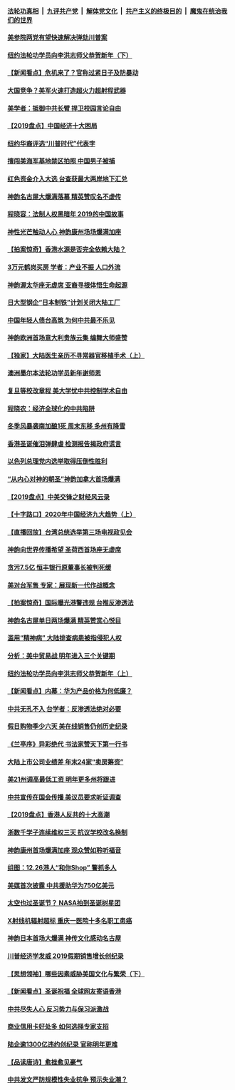 ####  [法轮功真相](../../../../basic/blob/master/README.md?t=12291001) &nbsp;|&nbsp; [九评共产党](../../../../9ping.md/blob/master/README.md?t=12291001) &nbsp;|&nbsp; [解体党文化](../../../../jtdwh.md/blob/master/README.md?t=12291001)  &nbsp;|&nbsp; [共产主义的终极目的](../../../../gczydzjmd.md/blob/master/README.md?t=12291001) &nbsp;|&nbsp; [魔鬼在统治我们的世界](../../../../mgztzwmdsj.md/blob/master/README.md?t=12291001) 

#### [美参院两党有望快速解决弹劾川普案](../pages/nf4514/n11751771.md?t=12291001) 

#### [纽约法轮功学员向李洪志师父恭贺新年（下）](../pages/nf4514/n11745223.md?t=12291001) 

#### [【新闻看点】危机来了？官称过紧日子及防暴动](../pages/nf4514/n11751714.md?t=12291001) 

#### [大国竞争？美军火速打造超火力超射程武器](../pages/nf4514/n11724729.md?t=12291001) 

#### [美学者：抵御中共长臂 捍卫校园言论自由](../pages/nf4514/n11751657.md?t=12291001) 

#### [【2019盘点】中国经济十大困局](../pages/nf4514/n11747468.md?t=12291001) 

#### [纽约华裔评选“川普时代”代表字](../pages/nf4514/n11750773.md?t=12291001) 

#### [擅闯美海军基地禁区拍照 中国男子被捕](../pages/nf4514/n11750767.md?t=12291001) 

#### [红色资金介入大选 台查获最大两岸地下汇兑](../pages/nf4514/n11750485.md?t=12291001) 

#### [神韵名古屋大爆满落幕 精英赞叹名不虚传](../pages/nf4514/n11751061.md?t=12291001) 

#### [程晓容：法制人权黑暗年 2019的中国故事](../pages/nf4514/n11751027.md?t=12291001) 

#### [神性光芒触动人心 神韵康州场场爆满加座](../pages/nf4514/n11751065.md?t=12291001) 

#### [【拍案惊奇】香港水源是否完全依赖大陆？](../pages/nf4514/n11750581.md?t=12291001) 

#### [3万元鹤岗买房 学者：产业不振 人口外流](../pages/nf4514/n11749930.md?t=12291001) 

#### [神韵渥太华座无虚席 亚裔寻根体悟生命起源](../pages/nf4514/n11750640.md?t=12291001) 

#### [日大型钢企“日本制铁”计划关闭大陆工厂](../pages/nf4514/n11750404.md?t=12291001) 

#### [中国年轻人债台高筑 为何中共最不乐见](../pages/nf4514/n11750070.md?t=12291001) 

#### [神韵欧洲首场意大利贵族云集 编舞大师盛赞](../pages/nf4514/n11750706.md?t=12291001) 

#### [【独家】大陆医生亲历不寻常器官移植手术（上）](../pages/nf4514/n11743793.md?t=12291001) 

#### [澳洲墨尔本法轮功学员新年谢师恩](../pages/nf4514/n11726925.md?t=12291001) 

#### [复旦等校改章程 美大学忧中共控制学术自由](../pages/nf4514/n11750187.md?t=12291001) 

#### [程晓农：经济全球化的中共陷阱](../pages/nf4514/n11750032.md?t=12291001) 

#### [冬季风暴袭南加酿1死 周末东移 多州有降雪](../pages/nf4514/n11749956.md?t=12291001) 

#### [香港圣诞催泪弹肆虐 检测报告揭政府谎言](../pages/nf4514/n11749624.md?t=12291001) 

#### [以色列总理党内选举取得压倒性胜利](../pages/nf4514/n11749405.md?t=12291001) 

#### [“从内心对神的朝圣”神韵加拿大首场爆满](../pages/nf4514/n11748986.md?t=12291001) 

#### [【2019盘点】中美交锋之财经风云录](../pages/nf4514/n11738475.md?t=12291001) 

#### [【十字路口】2020年中国经济九大趋势（上）](../pages/nf4514/n11747928.md?t=12291001) 

#### [【直播回放】台湾总统选举第三场电视政见会](../pages/nf4514/n11749230.md?t=12291001) 

#### [神韵向世界传播希望 圣荷西首场座无虚席](../pages/nf4514/n11749070.md?t=12291001) 

#### [贪污7.5亿 恒丰银行原董事长被判死缓](../pages/nf4514/n11748251.md?t=12291001) 

#### [美对台军售 专家：展现新一代作战概念](../pages/nf4514/n11737504.md?t=12291001) 

#### [【拍案惊奇】国际曝光港警违规 台推反渗透法](../pages/nf4514/n11747902.md?t=12291001) 

#### [神韵名古屋单日两场爆满 精英赞赏心悦目](../pages/nf4514/n11747960.md?t=12291001) 

#### [滥用“精神病” 大陆排查病患被指侵犯人权](../pages/nf4514/n11747628.md?t=12291001) 

#### [分析：美中贸易战 明年进入三个关键期](../pages/nf4514/n11747582.md?t=12291001) 

#### [纽约法轮功学员向李洪志师父恭贺新年（上）](../pages/nf4514/n11743511.md?t=12291001) 

#### [【新闻看点】内幕：华为产品价格为何低廉？](../pages/nf4514/n11747231.md?t=12291001) 

#### [中共无孔不入  台学者：反渗透法绝对必要](../pages/nf4514/n11747020.md?t=12291001) 

#### [假日购物季少六天 美在线销售仍创历史纪录](../pages/nf4514/n11747518.md?t=12291001) 

#### [《兰亭序》异彩绝代 书法家赞天下第一行书](../pages/nf4514/n11741785.md?t=12291001) 

#### [大陆上市公司业绩差 年末24家“卖房筹资”](../pages/nf4514/n11747380.md?t=12291001) 

#### [美21州调高最低工资 明年更多州将跟进](../pages/nf4514/n11747265.md?t=12291001) 

#### [中共宣传在国会传播 美议员要求听证调查](../pages/nf4514/n11746975.md?t=12291001) 

#### [【2019盘点】香港人反共的十大高潮](../pages/nf4514/n11736597.md?t=12291001) 

#### [浙数千学子连续维权三天 抗议学校改名换制](../pages/nf4514/n11746173.md?t=12291001) 

#### [神韵康州首场爆满加座 观众赞如聆听福音](../pages/nf4514/n11746798.md?t=12291001) 

#### [组图：12.26港人“和你Shop” 警抓多人](../pages/nf4514/n11746590.md?t=12291001) 

#### [美媒首次披露 中共援助华为750亿美元](../pages/nf4514/n11745793.md?t=12291001) 

#### [太空也过圣诞节？ NASA拍到圣诞树星团](../pages/nf4514/n11746307.md?t=12291001) 

#### [X射线机辐射超标 重庆一医院十多名职工患癌](../pages/nf4514/n11745421.md?t=12291001) 

#### [神韵日本首场大爆满 神传文化感动名古屋](../pages/nf4514/n11745816.md?t=12291001) 

#### [川普经济学发威 2019假期销售增长创纪录](../pages/nf4514/n11745764.md?t=12291001) 

#### [【思想领袖】哪些因素威胁美国文化与繁荣（下）](../pages/nf4514/n11738977.md?t=12291001) 

#### [【新闻看点】圣诞祝福 全球网友寄语香港](../pages/nf4514/n11743469.md?t=12291001) 

#### [中共尽失人心 反习势力与保习派激战](../pages/nf4514/n11743411.md?t=12291001) 

#### [商业信用卡好处多 如何选择专家支招](../pages/nf4514/n11745513.md?t=12291001) 

#### [陆企逾1300亿违约创纪录 官称明年更难](../pages/nf4514/n11745408.md?t=12291001) 

#### [【品读唐诗】愈挫愈见豪气](../pages/nf4514/n11707401.md?t=12291001) 

#### [中共发文严防规模性失业抗争 预示失业潮？](../pages/nf4514/n11745406.md?t=12291001) 

